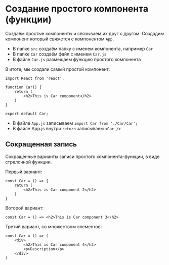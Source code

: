 # Создание простого компонента (функции)

Создаём простые компоненты и связываем их друг с другом. Создадим компонент который свяжется с компонентом `App`.

* В папке `src` создаём папку с именем компонента, например `Car`
* В папке `Car` создаём файл с именем `Car.js`
* В файле `Car.js` размещаем функцию простого компонента

В итоге, мы создали самый простой компонент:

    import React from 'react';

    function Car() {
        return (
            <h2>This is Car component</h2>
        )
    }

    export default Car;

* В файле `App.js` записываем `import Car from './Car/Car';`
* В файле App.js внутри `return` записываем `<Car />`

## Сокращенная запись
Сокращенные варианты записи простого компонента-функции, в виде стрелочной функции.

Первый вариант:

    const Car = () => {
        return (
            <h2>This is Car component 2</h2>
        )
    }

Воторой вариант:

    const Car = () => <h2>This is Car component 3</h2>

Третий вариант, со множеством элементов:

    const Car = () => (
        <div>
            <h2>This is Car component 4</h2>
            <p>Description</p>
        </div>
    )
